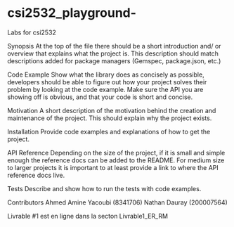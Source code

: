 # csi2532_playground-
Labs for csi2532

Synopsis
At the top of the file there should be a short introduction and/ or overview that explains what the project is. This description should match descriptions added for package managers (Gemspec, package.json, etc.)

Code Example
Show what the library does as concisely as possible, developers should be able to figure out how your project solves their problem by looking at the code example. Make sure the API you are showing off is obvious, and that your code is short and concise.

Motivation
A short description of the motivation behind the creation and maintenance of the project. This should explain why the project exists.

Installation
Provide code examples and explanations of how to get the project.

API Reference
Depending on the size of the project, if it is small and simple enough the reference docs can be added to the README. For medium size to larger projects it is important to at least provide a link to where the API reference docs live.

Tests
Describe and show how to run the tests with code examples.

Contributors
Ahmed Amine Yacoubi (8341706)
Nathan Dauray (200007564)

Livrable #1 est en ligne dans la secton Livrable1_ER_RM
